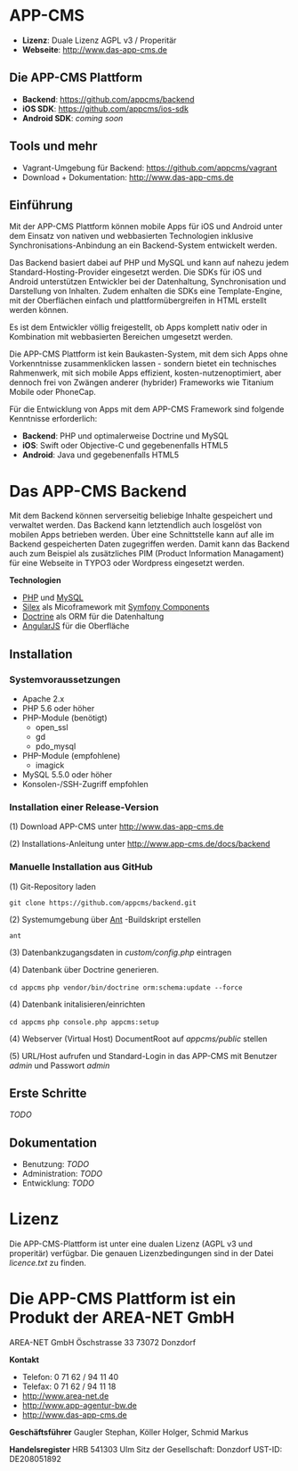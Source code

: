 # APP-CMS
- **Lizenz**: Duale Lizenz AGPL v3 / Properitär
- **Webseite**: http://www.das-app-cms.de

## Die APP-CMS Plattform

- **Backend**: https://github.com/appcms/backend
- **iOS SDK**: https://github.com/appcms/ios-sdk
- **Android SDK**: _coming soon_

## Tools und mehr

- Vagrant-Umgebung für Backend: https://github.com/appcms/vagrant
- Download + Dokumentation: http://www.das-app-cms.de

## Einführung

Mit der APP-CMS Plattform können mobile Apps für iOS und Android unter dem Einsatz von nativen und webbasierten Technologien inklusive Synchronisations-Anbindung an ein Backend-System entwickelt werden. 

Das Backend basiert dabei auf PHP und MySQL und kann auf nahezu jedem Standard-Hosting-Provider eingesetzt werden. Die SDKs für iOS und Android unterstützen Entwickler bei der Datenhaltung, Synchronisation und Darstellung von Inhalten. Zudem enhalten die SDKs eine Template-Engine, mit der Oberflächen einfach und plattformübergreifen in HTML erstellt werden können.

Es ist dem Entwickler völlig freigestellt, ob Apps komplett nativ oder in Kombination mit webbasierten Bereichen umgesetzt werden.

Die APP-CMS Plattform ist kein Baukasten-System, mit dem sich Apps ohne Vorkenntnisse zusammenklicken lassen - sondern bietet ein technisches Rahmenwerk, mit sich mobile Apps effizient, kosten-nutzenoptimiert, aber dennoch frei von Zwängen anderer (hybrider) Frameworks wie Titanium Mobile oder PhoneCap.

Für die Entwicklung von Apps mit dem APP-CMS Framework sind folgende Kenntnisse erforderlich:

- **Backend**: PHP und optimalerweise Doctrine und MySQL
- **iOS**: Swift oder Objective-C und gegebenenfalls HTML5
- **Android**: Java und gegebenenfalls HTML5

# Das APP-CMS Backend

Mit dem Backend können serverseitig beliebige Inhalte gespeichert und verwaltet werden. Das Backend kann letztendlich auch losgelöst von mobilen Apps betrieben werden. Über eine Schnittstelle kann auf alle im Backend gespeicherten Daten zugegriffen werden. Damit kann das Backend auch zum Beispiel als zusätzliches PIM (Product Information Managament) für eine Webseite in TYPO3 oder Wordpress eingesetzt werden.

**Technologien**

- [PHP](http://www.php.net/) und [MySQL](https://www.mysql.de/)
- [Silex](http://silex.sensiolabs.org/) als Micoframework mit [Symfony Components](http://symfony.com/components)
- [Doctrine](http://www.doctrine-project.org/) als ORM für die Datenhaltung
- [AngularJS](https://angularjs.org/) für die Oberfläche

## Installation

### Systemvoraussetzungen

* Apache 2.x
* PHP 5.6 oder höher
* PHP-Module (benötigt)
    * open_ssl
    * gd
    * pdo_mysql
* PHP-Module (empfohlene)
    * imagick
* MySQL 5.5.0 oder höher
* Konsolen-/SSH-Zugriff empfohlen

### Installation einer Release-Version

(1) Download APP-CMS unter http://www.das-app-cms.de

(2) Installations-Anleitung unter http://www.app-cms.de/docs/backend

### Manuelle Installation aus GitHub

(1) Git-Repository laden

`git clone https://github.com/appcms/backend.git`

(2) Systemumgebung über [Ant](http://ant.apache.org/) -Buildskript erstellen

`ant`

(3) Datenbankzugangsdaten in _custom/config.php_ eintragen

(4) Datenbank über Doctrine generieren.

`cd appcms`
`php vendor/bin/doctrine orm:schema:update --force`

(4) Datenbank initalisieren/einrichten

`cd appcms`
`php console.php appcms:setup`

(4) Webserver (Virtual Host) DocumentRoot auf _appcms/public_ stellen

(5) URL/Host aufrufen und Standard-Login in das APP-CMS mit Benutzer _admin_ und Passwort _admin_

## Erste Schritte

_TODO_

## Dokumentation

- Benutzung: _TODO_
- Administration: _TODO_
- Entwicklung: _TODO_

# Lizenz

Die APP-CMS-Plattform ist unter eine dualen Lizenz (AGPL v3 und properitär) verfügbar. Die genauen Lizenzbedingungen sind in der Datei _licence.txt_ zu finden.

# Die APP-CMS Plattform ist ein Produkt der AREA-NET GmbH

AREA-NET GmbH
Öschstrasse 33
73072 Donzdorf

**Kontakt**

- Telefon: 0 71 62 / 94 11 40
- Telefax: 0 71 62 / 94 11 18
- http://www.area-net.de
- http://www.app-agentur-bw.de
- http://www.das-app-cms.de


**Geschäftsführer**
Gaugler Stephan, Köller Holger, Schmid Markus

**Handelsregister**
HRB 541303 Ulm
Sitz der Gesellschaft: Donzdorf
UST-ID: DE208051892




